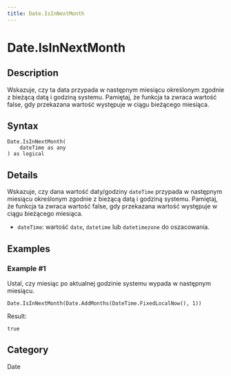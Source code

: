 ```yaml
---
title: Date.IsInNextMonth
---
```


# Date.IsInNextMonth


## Description

Wskazuje, czy ta data przypada w następnym miesiącu określonym zgodnie z bieżącą datą i godziną systemu. Pamiętaj, że funkcja ta zwraca wartość false, gdy przekazana wartość występuje w ciągu bieżącego miesiąca.


## Syntax

```powerquery
Date.IsInNextMonth(
    dateTime as any
) as logical
```


## Details

Wskazuje, czy dana wartość daty/godziny <code>dateTime</code> przypada w następnym miesiącu określonym zgodnie z bieżącą datą i godziną systemu. Pamiętaj, że funkcja ta zwraca wartość false, gdy przekazana wartość występuje w ciągu bieżącego miesiąca.      <ul>      <li><code>dateTime</code>: wartość <code>date</code>, <code>datetime</code> lub <code>datetimezone</code> do oszacowania.</li>      </ul>


## Examples

### Example #1 
Ustal, czy miesiąc po aktualnej godzinie systemu wypada w następnym miesiącu.
```powerquery
Date.IsInNextMonth(Date.AddMonths(DateTime.FixedLocalNow(), 1))
```

Result: 
```powerquery
true
```




## Category
Date

